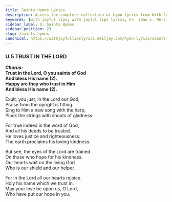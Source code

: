 ```yaml
---
title: Saints Hymns Lyrics
description: Access the complete collection of hymn lyrics from With Joyful Lips by Fr. Jean L. Mercier. Twelfth Revised Edition.
keywords: [with joyful lips, with joyful lips lyrics, Fr. Jean L. Mercier, hymn lyrics, twelfth revised edition]
sidebar_label: U. Saints Hymns
sidebar_position: 23
slug: /saints-hymns
canonical: https://withjoyfullipslyrics.neiljay.com/hymn-lyrics/saints-hymns
---
```


### U.5 TRUST IN THE LORD
***Chorus:*** <br />
**Trust in the Lord, O you saints of God**<br />
**And bless His name (2).**<br />
**Happy are they who trust in Him**<br />
**And bless His name (2).**<br />

Exult, you just, in the Lord our God,<br />
Praise from the upright is fitting.<br />
Sing to Him a new song with the harp,<br />
Pluck the strings with shouts of gladness.<br />

For true indeed is the word of God,<br />
And all his deeds to be trusted.<br />
He loves justice and righteousness.<br />
The earth proclaims his loving kindness.<br />

But see, the eyes of the Lord are trained<br />
On those who hope for his kindness.<br />
Our hearts wait on the living God<br />
Who is our shield and our helper.<br />

For in the Lord all our hearts rejoice.<br />
Holy his name which we trust in.<br />
May your love be upon us, O Lord,<br />
Who have put our hope in you.<br />